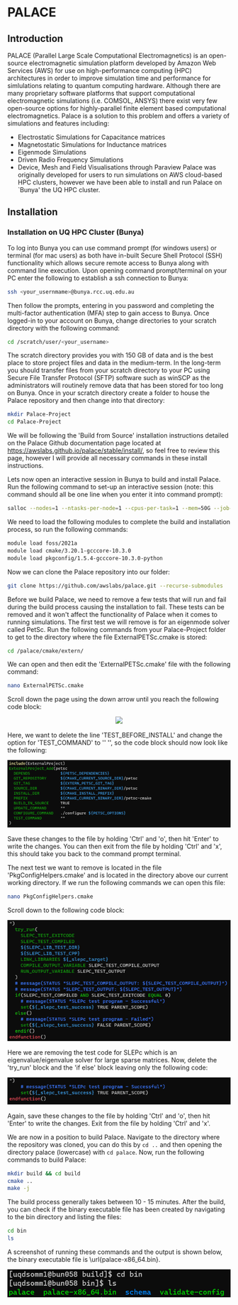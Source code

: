 # PALACE
## Introduction
PALACE (Parallel Large Scale Computational Electromagnetics) is an open-source electromagnetic simulation platform developed by Amazon Web Services (AWS) for use on high-performance computing (HPC) architectures in order to improve simulation time and performance for simlulations relating to quantum computing hardware. Although there are many proprietary software platforms that support computational electromagnetic simulations (i.e. COMSOL, ANSYS) there exist very few open-source options for highly-parallel finite element based computational electromagnetics. Palace is a solution to this problem and offers a variety of simulations and features including:
- Electrostatic Simulations for Capacitance matrices
- Magnetostatic Simulations for Inductance matrices
- Eigenmode Simulations
- Driven Radio Frequency Simulations
- Device, Mesh and Field Visualisations through Paraview
Palace was originally developed for users to run simulations on AWS cloud-based HPC clusters, however we have been able to install and run Palace on `Bunya' the UQ HPC cluster.
## Installation
### Installation on UQ HPC Cluster (Bunya)
To log into Bunya you can use command prompt (for windows users) or terminal (for mac users) as both have in-built Secure Shell Protocol (SSH) functionality which allows secure remote access to Bunya along with command line execution. Upon opening command prompt/terminal on your PC enter the following to establish a ssh connection to Bunya:

```bash
ssh <your_usernmame>@bunya.rcc.uq.edu.au
```

Then follow the prompts, entering in you password and completing the multi-factor authentication (MFA) step to gain access to Bunya. Once logged-in to your account on Bunya, change directories to your scratch directory with the following command:

```bash
cd /scratch/user/<your_username>
``` 

The scratch directory provides you with 150 GB of data and is the best place to store project files and data in the medium-term. In the long-term you should transfer files from your scratch directory to your PC using Secure File Transfer Protocol (SFTP) software such as winSCP as the administrators will routinely remove data that has been stored for too long on Bunya. Once in your scratch directory create a folder to house the Palace repository and then change into that directory:

```bash
mkdir Palace-Project
cd Palace-Project
```

We will be following the 'Build from Source' installation instructions detailed on the Palace Github documentation page located at https://awslabs.github.io/palace/stable/install/, so feel free to review this page, however I will provide all necessary commands in these install instructions.

Lets now open an interactive session in Bunya to build and install Palace. Run the following command to set-up an interactive session (note: this command should all be one line when you enter it into command prompt):

```bash
salloc --nodes=1 --ntasks-per-node=1 --cpus-per-task=1 --mem=50G --job-name=build_palace --time=01:00:00 --partition=debug--account=a_fedorov srun --export=PATH,TERM,HOME,LANG --pty /bin/bash -l
```

We need to load the following modules to complete the build and installation process, so run the following commands:

```bash
module load foss/2021a
module load cmake/3.20.1-gcccore-10.3.0
module load pkgconfig/1.5.4-gcccore-10.3.0-python
```

Now we can clone the Palace repository into our folder:

```bash
git clone https://github.com/awslabs/palace.git --recurse-submodules
```

Before we build Palace, we need to remove a few tests that will run and fail during the build process causing the installation to fail. These tests can be removed and it won't affect the functionality of Palace when it comes to running simulations. The first test we will remove is for an eigenmode solver called PetSc. Run the following commands from your Palace-Project folder to get to the directory where the file ExternalPETSc.cmake is stored:

```bash
cd /palace/cmake/extern/
```

We can open and then edit the 'ExternalPETSc.cmake' file with the following command:  

```bash
nano ExternalPETSc.cmake
```

Scroll down the page using the down arrow until you reach the following code block:

<p align="center">
  <img src="Petsc_before" />
</p>

Here, we want to delete the line 'TEST_BEFORE_INSTALL' and change the option for 'TEST_COMMAND' to '' '', so the code block should now look like the following:

<p align="center">
  <img src="Petsc_after.png" />
</p>

Save these changes to the file by holding 'Ctrl' and 'o', then hit 'Enter' to write the changes. You can then exit from the file by holding 'Ctrl' and 'x', this should take you back to the command prompt terminal.

The next test we want to remove is located in the file 'PkgConfigHelpers.cmake' and is located in the directory above our current working directory. If we run the following commands we can open this file:

```bash
nano PkgConfigHelpers.cmake
```

Scroll down to the following code block:

<p align="center">
  <img src="SLEPC_before.png" />
</p>


Here we are removing the test code for SLEPc which is an eigenvalue/eigenvalue solver for large sparse matrices. Now, delete the 'try_run' block and the 'if else' block leaving only the following code:

<p align="center">
  <img src="SLEPC_after.png" />
</p>

Again, save these changes to the file by holding 'Ctrl' and 'o', then hit 'Enter' to write the changes. Exit from the file by holding 'Ctrl' and 'x'.

We are now in a position to build Palace. Navigate to the directory where the repository was cloned, you can do this by ```cd ..``` and then opening the directory palace (lowercase) with ```cd palace```. Now, run the following commands to build Palace:

```bash
mkdir build && cd build
cmake ..
make -j
```

The build process generally takes between 10 - 15 minutes. After the build, you can check if the binary executable file has been created by navigating to the bin directory and listing the files:

```bash
cd bin
ls
```

A screenshot of running these commands and the output is shown below, the binary executable file is \url{palace-x86_64.bin}.

<p align="center">
  <img src="bin_exec.png" />
</p>
